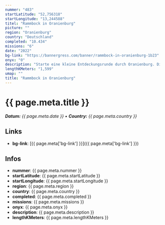```yaml
---
nummer: "483"
startLatitude: "52,756318"
startLongitude: "13,244588"
titel: "Rammbock in Oranienburg"
picture: ""
region: "Oranienburg"
country: "Deutschland"
completed: "10.434"
missions: "6"
date: "2022"
bg-link: "https://bannergress.com/banner/rammbock-in-oranienburg-1b23"
onyx: "0"
description: "Starte eine kleine Entdeckungsrunde durch Oranienburg. Die Runde startet und endet in der Bernauer Straße."
lengthKMeters: "1,599"
umap: ""
title: "Rammbock in Oranienburg"
---
```


# {{ page.meta.title }}
_**Datum:** {{ page.meta.date }} • **Country:** {{ page.meta.country }}_

## Links
- **bg-link**: [{{ page.meta['bg-link'] }}]({{ page.meta['bg-link'] }})

## Infos
- **nummer**: {{ page.meta.nummer }}
- **startLatitude**: {{ page.meta.startLatitude }}
- **startLongitude**: {{ page.meta.startLongitude }}
- **region**: {{ page.meta.region }}
- **country**: {{ page.meta.country }}
- **completed**: {{ page.meta.completed }}
- **missions**: {{ page.meta.missions }}
- **onyx**: {{ page.meta.onyx }}
- **description**: {{ page.meta.description }}
- **lengthKMeters**: {{ page.meta.lengthKMeters }}

